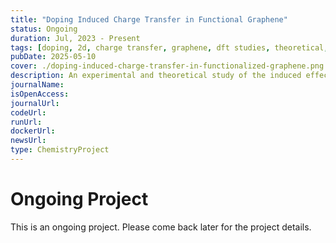 ```yaml
---
title: "Doping Induced Charge Transfer in Functional Graphene"
status: Ongoing
duration: Jul, 2023 - Present
tags: [doping, 2d, charge transfer, graphene, dft studies, theoretical, experimental, ongoing]
pubDate: 2025-05-10
cover: ./doping-induced-charge-transfer-in-functionalized-graphene.png
description: An experimental and theoretical study of the induced effect on charge transfter after doping of H, F, O and PhSO₃H on graphene monolayer.
journalName: 
isOpenAccess: 
journalUrl: 
codeUrl: 
runUrl: 
dockerUrl: 
newsUrl: 
type: ChemistryProject
---
```

# Ongoing Project
This is an ongoing project. Please come back later for the project details.